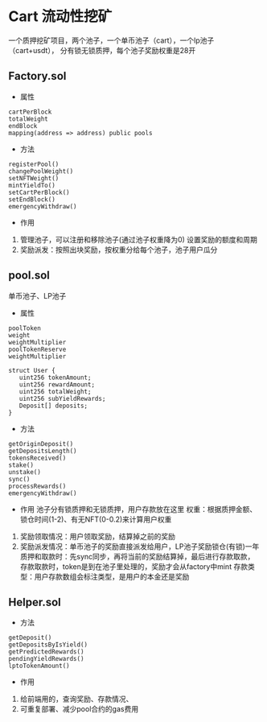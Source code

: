 # Cart 流动性挖矿
一个质押挖矿项目，两个池子，一个单币池子（cart），一个lp池子（cart+usdt），
分有锁无锁质押，每个池子奖励权重是28开

## Factory.sol
- 属性
```
cartPerBlock
totalWeight
endBlock
mapping(address => address) public pools
```
- 方法
```
registerPool()
changePoolWeight()
setNFTWeight()
mintYieldTo()
setCartPerBlock()
setEndBlock()
emergencyWithdraw()
```

 - 作用

1. 管理池子，可以注册和移除池子(通过池子权重降为0)
设置奖励的额度和周期
2. 奖励派发：按照出块奖励，按权重分给每个池子，池子用户瓜分


## pool.sol
单币池子、LP池子

 - 属性     
 ```             
poolToken
weight
weightMultiplier
poolTokenReserve
weightMultiplier

struct User {
    uint256 tokenAmount;
    uint256 rewardAmount;
    uint256 totalWeight;
    uint256 subYieldRewards;
    Deposit[] deposits;
}
```

 - 方法
 ```
getOriginDeposit()
getDepositsLength()
tokensReceived()
stake()
unstake()
sync()
processRewards()
emergencyWithdraw()
```

 - 作用
池子分有锁质押和无锁质押，用户存款放在这里
权重：根据质押金额、锁仓时间(1-2)、有无NFT(0-0.2)来计算用户权重
1. 奖励领取情况：用户领取奖励，结算掉之前的奖励
2. 奖励派发情况：单币池子的奖励直接派发给用户，LP池子奖励锁仓(有锁)一年
质押和取款时：先sync同步，再将当前的奖励结算掉，最后进行存款取款，
存款取款时，token是到在池子里处理的，奖励才会从factory中mint
存款类型：用户存款数组会标注类型，是用户的本金还是奖励


## Helper.sol
- 方法
```
getDeposit()
getDepositsByIsYield()
getPredictedRewards()
pendingYieldRewards()
lptoTokenAmount()
```

 - 作用
1. 给前端用的，查询奖励、存款情况、
2. 可重复部署、减少pool合约的gas费用